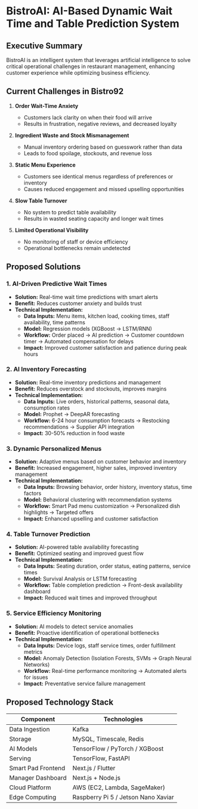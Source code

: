 # BistroAI: AI-Based Dynamic Wait Time and Table Prediction System

## Executive Summary

BistroAI is an intelligent system that leverages artificial intelligence to solve critical operational challenges in restaurant management, enhancing customer experience while optimizing business efficiency.

## Current Challenges in Bistro92

1. **Order Wait-Time Anxiety**

   - Customers lack clarity on when their food will arrive
   - Results in frustration, negative reviews, and decreased loyalty

2. **Ingredient Waste and Stock Mismanagement**

   - Manual inventory ordering based on guesswork rather than data
   - Leads to food spoilage, stockouts, and revenue loss

3. **Static Menu Experience**

   - Customers see identical menus regardless of preferences or inventory
   - Causes reduced engagement and missed upselling opportunities

4. **Slow Table Turnover**

   - No system to predict table availability
   - Results in wasted seating capacity and longer wait times

5. **Limited Operational Visibility**
   - No monitoring of staff or device efficiency
   - Operational bottlenecks remain undetected

## Proposed Solutions

### 1. AI-Driven Predictive Wait Times

- **Solution:** Real-time wait time predictions with smart alerts
- **Benefit:** Reduces customer anxiety and builds trust
- **Technical Implementation:**
  - **Data Inputs:** Menu items, kitchen load, cooking times, staff availability, time patterns
  - **Model:** Regression models (XGBoost → LSTM/RNN)
  - **Workflow:** Order placed → AI prediction → Customer countdown timer → Automated compensation for delays
  - **Impact:** Improved customer satisfaction and patience during peak hours

### 2. AI Inventory Forecasting

- **Solution:** Real-time inventory predictions and management
- **Benefit:** Reduces overstock and stockouts, improves margins
- **Technical Implementation:**
  - **Data Inputs:** Live orders, historical patterns, seasonal data, consumption rates
  - **Model:** Prophet → DeepAR forecasting
  - **Workflow:** 6-24 hour consumption forecasts → Restocking recommendations → Supplier API integration
  - **Impact:** 30-50% reduction in food waste

### 3. Dynamic Personalized Menus

- **Solution:** Adaptive menus based on customer behavior and inventory
- **Benefit:** Increased engagement, higher sales, improved inventory management
- **Technical Implementation:**
  - **Data Inputs:** Browsing behavior, order history, inventory status, time factors
  - **Model:** Behavioral clustering with recommendation systems
  - **Workflow:** Smart Pad menu customization → Personalized dish highlights → Targeted offers
  - **Impact:** Enhanced upselling and customer satisfaction

### 4. Table Turnover Prediction

- **Solution:** AI-powered table availability forecasting
- **Benefit:** Optimized seating and improved guest flow
- **Technical Implementation:**
  - **Data Inputs:** Seating duration, order status, eating patterns, service times
  - **Model:** Survival Analysis or LSTM forecasting
  - **Workflow:** Table completion prediction → Front-desk availability dashboard
  - **Impact:** Reduced wait times and improved throughput

### 5. Service Efficiency Monitoring

- **Solution:** AI models to detect service anomalies
- **Benefit:** Proactive identification of operational bottlenecks
- **Technical Implementation:**
  - **Data Inputs:** Device logs, staff service times, order fulfillment metrics
  - **Model:** Anomaly Detection (Isolation Forests, SVMs → Graph Neural Networks)
  - **Workflow:** Real-time performance monitoring → Automated alerts for issues
  - **Impact:** Preventative service failure management

## Proposed Technology Stack

| Component          | Technologies                             |
| ------------------ | ---------------------------------------- |
| Data Ingestion     | Kafka                      |
| Storage            |  MySQL, Timescale, Redis          |
| AI Models          | TensorFlow / PyTorch / XGBoost |
| Serving            | TensorFlow, FastAPI        |
| Smart Pad Frontend | Next.js / Flutter                          |
| Manager Dashboard  | Next.js + Node.js                          |
| Cloud Platform     | AWS (EC2, Lambda, SageMaker)             |
| Edge Computing     | Raspberry Pi 5 / Jetson Nano Xaviar    |
